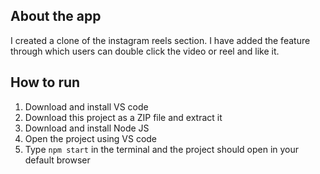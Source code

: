 ## About the app
I created a clone of the instagram reels section. I have added the feature through which users can double click the video or reel and like it.

## How to run
1. Download and install VS code
2. Download this project as a ZIP file and extract it
3. Download and install Node JS
4. Open the project using VS code
5. Type `npm start` in the terminal and the project should open in your default browser
